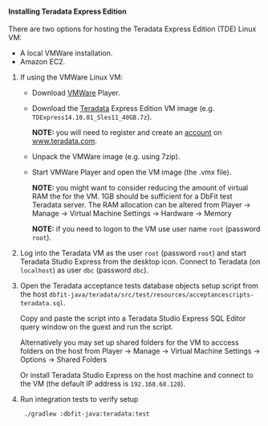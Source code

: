 #### Installing Teradata Express Edition

There are two options for hosting the Teradata Express Edition (TDE) Linux VM:
* A local VMWare installation.
* Amazon EC2.

1. If using the VMWare Linux VM:
   * Download [VMWare](https://my.vmware.com/web/vmware/downloads) Player.
   * Download the [Teradata](https://downloads.teradata.com/download/database/teradata-express/vmware) Express Edition VM image
     (e.g. `TDExpress14.10.01_Sles11_40GB.7z`).
     
     **NOTE:** you will need to register and create an [account](https://downloads.teradata.com/user/login) on www.teradata.com.
     
   * Unpack the VMWare image (e.g. using 7zip).
   * Start VMWare Player and open the VM image (the .vmx file).
   
     **NOTE:** you might want to consider reducing the amount of virtual RAM the for the VM.
               1GB should be sufficient for a DbFit test Teradata server.
               The RAM allocation can be altered from
                  Player -> Manage -> Virtual Machine Settings -> Hardware -> Memory
     
     **NOTE:** if you need to logon to the VM use user name `root` (password `root`).

2. Log into the Teradata VM as the user `root` (password `root`) and start Teradata Studio Express from the desktop icon.
   Connect to Teradata (on `localhost`) as user `dbc` (password `dbc`).

3. Open the Teradata acceptance tests database objects setup script from the host `dbfit-java/teradata/src/test/resources/acceptancescripts-teradata.sql`.
   
   Copy and paste the script into a Teradata Studio Express SQL Editor query window on the guest and run the script.
   
   Alternatively you may set up shared folders for the VM to acccess folders on the host from
       Player -> Manage -> Virtual Machine Settings -> Options -> Shared Folders
   
   Or install Teradata Studio Express on the host machine and connect to the VM (the default IP address is `192.168.68.128`).

4. Run integration tests to verify setup

        ./gradlew :dbfit-java:teradata:test